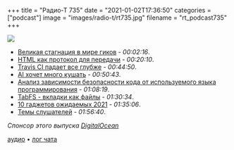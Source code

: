 +++
title = "Радио-Т 735"
date = "2021-01-02T17:36:50"
categories = ["podcast"]
image = "images/radio-t/rt735.jpg"
filename = "rt_podcast735"
+++

![](https://radio-t.com/images/radio-t/rt735.jpg)

- [Великая стагнация в мире гиков](https://alarmingdevelopment.org/?p=1475) - *00:02:16*.
- [HTML как протокол для передачи](https://m.signalvnoise.com/html-over-the-wire/) - *00:20:10*.
- [Travis CI падает все глубже](https://devclass.com/2020/11/25/travis-ci-open-source-engagement/) - *00:44:50*.
- [AI хочет много кушать](http://theconversation.com/it-takes-a-lot-of-energy-for-machines-to-learn-heres-why-ai-is-so-power-hungry-151825) - *00:50:43*.
- [Анализ зависимости безопасности кода от используемого языка программирования](https://www.opennet.ru/opennews/art.shtml?num=54289) - *01:08:19*.
- [TabFS - вкладки как файлы](https://omar.website/tabfs/) - *01:30:34*.
- [10 гаджетов ожидаемых 2021](https://thegadgetflow.com/blog/10-tech-gadgets-we-cant-wait-to-see-in-2021/) - *01:35:06*.
- [Темы слушателей](https://radio-t.com/p/2020/12/29/prep-735/) - *01:56:40*.

*Спонсор этого выпуска [DigitalOcean](https://do.co/radiot)*


[аудио](https://cdn.radio-t.com/rt_podcast735.mp3) • [лог чата](https://chat.radio-t.com/logs/radio-t-735.html)
<audio src="https://cdn.radio-t.com/rt_podcast735.mp3" preload="none"></audio>

